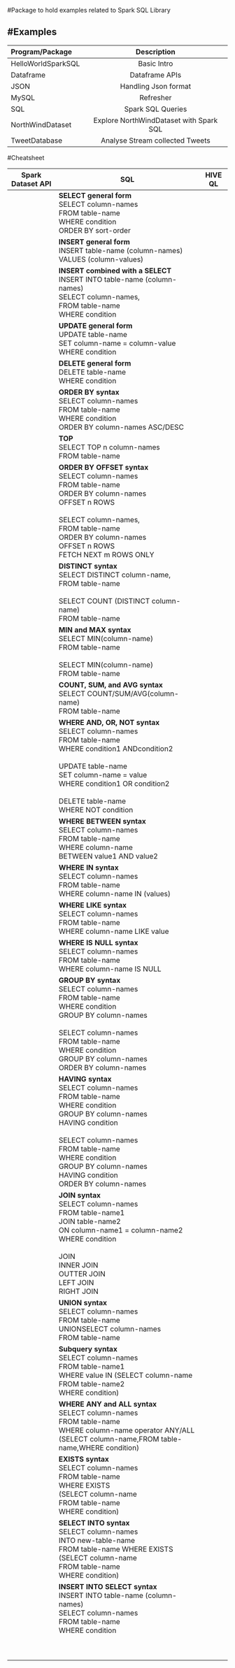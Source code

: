 #Package to hold examples related to Spark SQL Library


#Examples
----------

| Program/Package | Description |
|:----------------|:------------:|
|HelloWorldSparkSQL | Basic Intro |
|Dataframe        | Dataframe APIs |
|JSON             | Handling Json format|
|MySQL            | Refresher |
|SQL              | Spark SQL Queries|
|NorthWindDataset | Explore NorthWindDataset with Spark SQL |
|TweetDatabase    | Analyse Stream collected Tweets |


#Cheatsheet

| Spark Dataset API | SQL                                                                                                                                                                                                                                                                                       | HIVE QL |
|-------------------|-------------------------------------------------------------------------------------------------------------------------------------------------------------------------------------------------------------------------------------------------------------------------------------------|---------|
|                   | **SELECT general form**  <br> SELECT column-names <br> FROM table-name <br> WHERE condition  <br> ORDER BY sort-order                                                                                                                                                                     |         |
|                   | **INSERT general form** <br> INSERT table-name (column-names) <br> VALUES (column-values)                                                                                                                                                                                                 |         |
|                   | **INSERT combined with a SELECT** <br>  INSERT INTO table-name (column-names) <br> SELECT column-names, <br> FROM table-name <br> WHERE condition                                                                                                                                         |         |
|                   | **UPDATE general form** <br> UPDATE table-name <br> SET column-name = column-value <br> WHERE condition                                                                                                                                                                                   |         |
|                   | **DELETE general form** <br> DELETE table-name <br>  WHERE condition                                                                                                                                                                                                                      |         |
|                   | **ORDER BY syntax** <br>  SELECT column-names <br>  FROM table-name <br>  WHERE condition <br>  ORDER BY column-names ASC/DESC                                                                                                                                                            |         |
|                   | **TOP** <br>  SELECT TOP n column-names <br> FROM table-name                                                                                                                                                                                                                              |         |
|                   | **ORDER BY OFFSET syntax** <br>  SELECT column-names <br>  FROM table-name <br>  ORDER BY column-names <br>  OFFSET n ROWS <br> <br>  SELECT column-names, <br> FROM table-name  <br> ORDER BY column-names <br> OFFSET n ROWS  <br> FETCH NEXT m ROWS ONLY                               |         |
|                   | **DISTINCT syntax** <br> SELECT DISTINCT column-name,<br>  FROM table-name <br> <br>   SELECT COUNT (DISTINCT column-name) <br>  FROM table-name                                                                                                                                          |         |
|                   | **MIN and MAX syntax** <br> SELECT MIN(column-name) <br>  FROM table-name  <br> <br> SELECT MIN(column-name) <br> FROM table-name                                                                                                                                                         |         |
|                   | **COUNT, SUM, and AVG syntax** <br> SELECT COUNT/SUM/AVG(column-name) <br> FROM table-name                                                                                                                                                                                                |         |
|                   | **WHERE AND, OR, NOT syntax** <br> SELECT column-names <br> FROM table-name <br> WHERE condition1 ANDcondition2 <br><br> UPDATE table-name <br> SET column-name = value <br> WHERE condition1 OR condition2 <br><br> DELETE table-name <br>WHERE NOT condition                            |         |
|                   | **WHERE BETWEEN syntax** <br>  SELECT column-names <br> FROM table-name <br> WHERE column-name <br> BETWEEN value1 AND value2                                                                                                                                                             |         |
|                   | **WHERE IN syntax** <br> SELECT column-names <br> FROM table-name <br> WHERE column-name IN (values)                                                                                                                                                                                      |         |
|                   | **WHERE LIKE syntax** <br> SELECT column-names <br> FROM table-name <br> WHERE column-name LIKE value                                                                                                                                                                                     |         |
|                   | **WHERE IS NULL syntax** <br> SELECT column-names <br> FROM table-name <br> WHERE column-name IS NULL                                                                                                                                                                                     |         |
|                   | **GROUP BY syntax** <br>  SELECT column-names <br>  FROM table-name <br>  WHERE condition <br>   GROUP BY column-names <br> <br>  SELECT column-names <br> FROM table-name <br> WHERE condition <br> GROUP BY column-names <br> ORDER BY column-names                                     |         |
|                   | **HAVING syntax** <br> SELECT column-names <br> FROM table-name <br> WHERE condition <br> GROUP BY column-names <br> HAVING condition <br><br>  SELECT column-names <br> FROM table-name <br> WHERE condition <br> GROUP BY column-names <br> HAVING condition <br> ORDER BY column-names |         |
|                   | **JOIN syntax** <br> SELECT column-names <br> FROM table-name1 <br> JOIN table-name2 <br> ON column-name1 = column-name2 <br> WHERE condition <br> <br>  JOIN <br> INNER JOIN <br> OUTTER JOIN <br> LEFT JOIN <br> RIGHT JOIN <br>                                                        |         |
|                   | **UNION syntax** <br> SELECT column-names <br> FROM table-name <br> UNIONSELECT column-names <br> FROM table-name                                                                                                                                                                         |         |
|                   | **Subquery syntax**  <br> SELECT column-names <br> FROM table-name1 <br> WHERE value IN (SELECT column-name <br> FROM table-name2 <br> WHERE condition)                                                                                                                                   |         |
|                   | **WHERE ANY and ALL syntax** <br> SELECT column-names <br> FROM table-name <br> WHERE column-name operator ANY/ALL <br> (SELECT column-name,FROM table-name,WHERE condition)                                                                                                              |         |
|                   | **EXISTS syntax** <br> SELECT column-names <br> FROM table-name <br> WHERE EXISTS <br> (SELECT column-name <br> FROM table-name <br> WHERE condition)                                                                                                                                     |         |
|                   | **SELECT INTO syntax** <br> SELECT column-names <br> INTO new-table-name <br> FROM table-name WHERE EXISTS <br> (SELECT column-name <br> FROM table-name <br> WHERE condition)                                                                                                            |         |
|                   | **INSERT INTO SELECT syntax** <br> INSERT INTO table-name (column-names) <br> SELECT column-names <br> FROM table-name <br> WHERE condition                                                                                                                                               |         |
|                   |                                                                                                                                                                                                                                                                                           |         |
|                   |                                                                                                                                                                                                                                                                                           |         |
|                   |                                                                                                                                                                                                                                                                                           |         |
|                   |                                                                                                                                                                                                                                                                                           |         |
|                   |                                                                                                                                                                                                                                                                                           |         |
|                   |                                                                                                                                                                                                                                                                                           |         |
|                   |                                                                                                                                                                                                                                                                                           |         |
|                   |                                                                                                                                                                                                                                                                                           |         |
|                   |                                                                                                                                                                                                                                                                                           |         |
